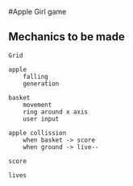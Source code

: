 #Apple Girl game

## Mechanics to be made
```
Grid

apple
    falling
    generation

basket
    movement
    ring around x axis
    user input

apple collission
    when basket -> score
    when ground -> live--

score

lives
```